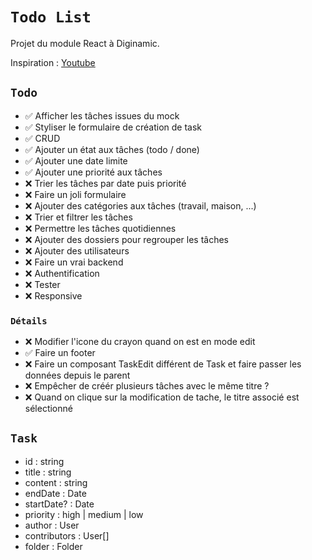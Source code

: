 # `Todo List`

Projet du module React à Diginamic.

Inspiration : [Youtube](https://www.youtube.com/watch?v=8ZKq0r-g87M)

## `Todo`

-   ✅ Afficher les tâches issues du mock
-   ✅ Styliser le formulaire de création de task
-   ✅ CRUD
-   ✅ Ajouter un état aux tâches (todo / done)
-   ✅ Ajouter une date limite
-   ✅ Ajouter une priorité aux tâches
-   ❌ Trier les tâches par date puis priorité
-   ❌ Faire un joli formulaire
-   ❌ Ajouter des catégories aux tâches (travail, maison, ...)
-   ❌ Trier et filtrer les tâches
-   ❌ Permettre les tâches quotidiennes
-   ❌ Ajouter des dossiers pour regrouper les tâches
-   ❌ Ajouter des utilisateurs
-   ❌ Faire un vrai backend
-   ❌ Authentification
-   ❌ Tester
-   ❌ Responsive

### `Détails`

-   ❌ Modifier l'icone du crayon quand on est en mode edit
-   ✅ Faire un footer
-   ❌ Faire un composant TaskEdit différent de Task et faire passer les données depuis le parent
-   ❌ Empêcher de créér plusieurs tâches avec le même titre ?
-   ❌ Quand on clique sur la modification de tache, le titre associé est sélectionné

## `Task`

-   id : string
-   title : string
-   content : string
-   endDate : Date
-   startDate? : Date
-   priority : high | medium | low
-   author : User
-   contributors : User[]
-   folder : Folder
